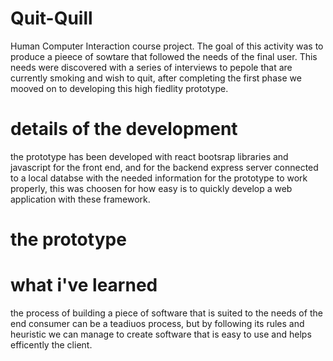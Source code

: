 # Quit-Quill
Human Computer Interaction course project. The goal of this activity was to produce a pieece of sowtare that followed the needs of the final user. This needs were discovered with a series of interviews to pepole that are currently smoking and wish to quit, after completing the first phase we mooved on to developing this high fiedlity prototype.

# details of the development
the prototype has been developed with react bootsrap libraries and javascript for the front end, and for the backend express server connected to a local databse with the needed information for the prototype to work properly, this was choosen for how easy is to quickly develop a web application with these framework. 

# the prototype


# what i've learned
the process of building a piece of software that is suited to the needs of the end consumer can be a teadiuos process, but by following its rules and heuristic we can manage to create software that is easy to use and helps efficently the client.
